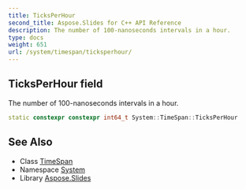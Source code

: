 ```yaml
---
title: TicksPerHour
second_title: Aspose.Slides for C++ API Reference
description: The number of 100-nanoseconds intervals in a hour.
type: docs
weight: 651
url: /system/timespan/ticksperhour/
---
```

## TicksPerHour field


The number of 100-nanoseconds intervals in a hour.

```cpp
static constexpr constexpr int64_t System::TimeSpan::TicksPerHour
```

## See Also

* Class [TimeSpan](../)
* Namespace [System](../../)
* Library [Aspose.Slides](../../../)